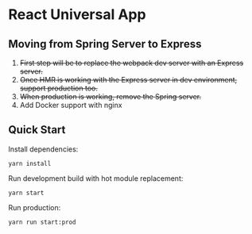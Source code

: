 # React Universal App

## Moving from Spring Server to Express

1.  ~~First step will be to replace the webpack dev server with an Express server.~~
1.  ~~Once HMR is working with the Express server in dev environment, support production too.~~
1.  ~~When production is working, remove the Spring server.~~
1.  Add Docker support with nginx

## Quick Start

Install dependencies:
```
yarn install
```

Run development build with hot module replacement:
```
yarn start
```

Run production:
```
yarn run start:prod
```
